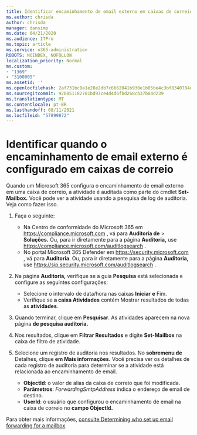 ```yaml
---
title: Identificar encaminhamento de email externo em caixas de correio em logs de auditoria
ms.author: chrisda
author: chrisda
manager: dansimp
ms.date: 04/21/2020
ms.audience: ITPro
ms.topic: article
ms.service: o365-administration
ROBOTS: NOINDEX, NOFOLLOW
localization_priority: Normal
ms.custom:
- "1369"
- "3100005"
ms.assetid: ''
ms.openlocfilehash: 2af731bc9a1e28e2db7c6662041b930e1b05be4c3bf8340784d9ab87101c44af
ms.sourcegitcommit: 920051182781bd97ce4d4d6fbd268cb37b84d239
ms.translationtype: MT
ms.contentlocale: pt-BR
ms.lasthandoff: 08/11/2021
ms.locfileid: "57899872"
---
```

# <a name="identify-when-external-email-forwarding-is-configured-on-mailboxes"></a>Identificar quando o encaminhamento de email externo é configurado em caixas de correio

Quando um Microsoft 365 configura o encaminhamento de email externo em uma caixa de correio, a atividade é auditada como parte do cmdlet **Set-Mailbox.** Você pode ver a atividade usando a pesquisa de log de auditoria. Veja como fazer isso.

1. Faça o seguinte:
   - Na Centro de conformidade do Microsoft 365 em <https://compliance.microsoft.com> , vá para **Auditoria de** \> **Soluções.** Ou, para ir diretamente para a página **Auditoria,** use <https://compliance.microsoft.com/auditlogsearch> .
   - No portal Microsoft 365 Defender em <https://security.microsoft.com> , vá para **Auditoria**. Ou, para ir diretamente para a página **Auditoria,** use <https://sip.security.microsoft.com/auditlogsearch> .

2. Na página **Auditoria,** verifique se a guia **Pesquisa** está selecionada e configure as seguintes configurações:
   - Selecione o intervalo de data/hora nas caixas **Iniciar** **e** Fim.
   - Verifique se **a caixa Atividades** contém Mostrar resultados de todas as **atividades**.

3. Quando terminar, clique em **Pesquisar**. As atividades aparecem na nova página **de pesquisa auditoria.**

4. Nos resultados, clique em **Filtrar Resultados** e digite **Set-Mailbox** na caixa de filtro de atividade.

5. Selecione um registro de auditoria nos resultados. No **sobremenu de** Detalhes, clique **em Mais informações.** Você precisa ver os detalhes de cada registro de auditoria para determinar se a atividade está relacionada ao encaminhamento de email.

   - **ObjectId**: o valor de alias da caixa de correio que foi modificada.
   - **Parâmetros**: _ForwardingSmtpAddress_ indica o endereço de email de destino.
   - **UserId**: o usuário que configurou o encaminhamento de email na caixa de correio no **campo ObjectId.**

Para obter mais informações, [consulte Determining who set up email forwarding for a mailbox](https://docs.microsoft.com/microsoft-365/compliance/auditing-troubleshooting-scenarios#determine-who-set-up-email-forwarding-for-a-mailbox).
